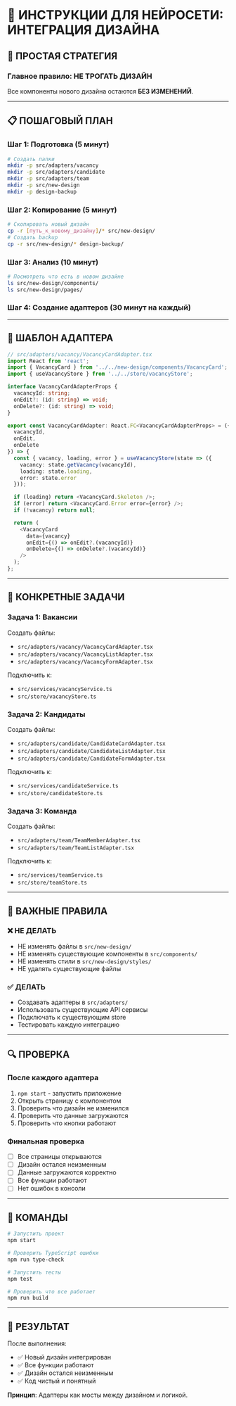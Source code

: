 # 🤖 ИНСТРУКЦИИ ДЛЯ НЕЙРОСЕТИ: ИНТЕГРАЦИЯ ДИЗАЙНА

## 🎯 ПРОСТАЯ СТРАТЕГИЯ

### Главное правило: НЕ ТРОГАТЬ ДИЗАЙН

Все компоненты нового дизайна остаются **БЕЗ ИЗМЕНЕНИЙ**.

---

## 📋 ПОШАГОВЫЙ ПЛАН

### Шаг 1: Подготовка (5 минут)

```bash
# Создать папки
mkdir -p src/adapters/vacancy
mkdir -p src/adapters/candidate  
mkdir -p src/adapters/team
mkdir -p src/new-design
mkdir -p design-backup
```

### Шаг 2: Копирование (5 минут)

```bash
# Скопировать новый дизайн
cp -r [путь_к_новому_дизайну]/* src/new-design/
# Создать backup
cp -r src/new-design/* design-backup/
```

### Шаг 3: Анализ (10 минут)

```bash
# Посмотреть что есть в новом дизайне
ls src/new-design/components/
ls src/new-design/pages/
```

### Шаг 4: Создание адаптеров (30 минут на каждый)

---

## 🔧 ШАБЛОН АДАПТЕРА

```typescript
// src/adapters/vacancy/VacancyCardAdapter.tsx
import React from 'react';
import { VacancyCard } from '../../new-design/components/VacancyCard';
import { useVacancyStore } from '../../store/vacancyStore';

interface VacancyCardAdapterProps {
  vacancyId: string;
  onEdit?: (id: string) => void;
  onDelete?: (id: string) => void;
}

export const VacancyCardAdapter: React.FC<VacancyCardAdapterProps> = ({
  vacancyId,
  onEdit,
  onDelete
}) => {
  const { vacancy, loading, error } = useVacancyStore(state => ({
    vacancy: state.getVacancy(vacancyId),
    loading: state.loading,
    error: state.error
  }));

  if (loading) return <VacancyCard.Skeleton />;
  if (error) return <VacancyCard.Error error={error} />;
  if (!vacancy) return null;

  return (
    <VacancyCard
      data={vacancy}
      onEdit={() => onEdit?.(vacancyId)}
      onDelete={() => onDelete?.(vacancyId)}
    />
  );
};
```

---

## 📝 КОНКРЕТНЫЕ ЗАДАЧИ

### Задача 1: Вакансии

Создать файлы:

- `src/adapters/vacancy/VacancyCardAdapter.tsx`
- `src/adapters/vacancy/VacancyListAdapter.tsx`
- `src/adapters/vacancy/VacancyFormAdapter.tsx`

Подключить к:

- `src/services/vacancyService.ts`
- `src/store/vacancyStore.ts`

### Задача 2: Кандидаты

Создать файлы:

- `src/adapters/candidate/CandidateCardAdapter.tsx`
- `src/adapters/candidate/CandidateListAdapter.tsx`
- `src/adapters/candidate/CandidateFormAdapter.tsx`

Подключить к:

- `src/services/candidateService.ts`
- `src/store/candidateStore.ts`

### Задача 3: Команда

Создать файлы:

- `src/adapters/team/TeamMemberAdapter.tsx`
- `src/adapters/team/TeamListAdapter.tsx`

Подключить к:

- `src/services/teamService.ts`
- `src/store/teamStore.ts`

---

## 🚨 ВАЖНЫЕ ПРАВИЛА

### ❌ НЕ ДЕЛАТЬ

- НЕ изменять файлы в `src/new-design/`
- НЕ изменять существующие компоненты в `src/components/`
- НЕ изменять стили в `src/new-design/styles/`
- НЕ удалять существующие файлы

### ✅ ДЕЛАТЬ

- Создавать адаптеры в `src/adapters/`
- Использовать существующие API сервисы
- Подключать к существующим store
- Тестировать каждую интеграцию

---

## 🔍 ПРОВЕРКА

### После каждого адаптера

1. `npm start` - запустить приложение
2. Открыть страницу с компонентом
3. Проверить что дизайн не изменился
4. Проверить что данные загружаются
5. Проверить что кнопки работают

### Финальная проверка

- [ ] Все страницы открываются
- [ ] Дизайн остался неизменным
- [ ] Данные загружаются корректно
- [ ] Все функции работают
- [ ] Нет ошибок в консоли

---

## 📝 КОМАНДЫ

```bash
# Запустить проект
npm start

# Проверить TypeScript ошибки
npm run type-check

# Запустить тесты
npm test

# Проверить что все работает
npm run build
```

---

## 🎯 РЕЗУЛЬТАТ

После выполнения:

- ✅ Новый дизайн интегрирован
- ✅ Все функции работают
- ✅ Дизайн остался неизменным
- ✅ Код чистый и понятный

**Принцип**: Адаптеры как мосты между дизайном и логикой.
